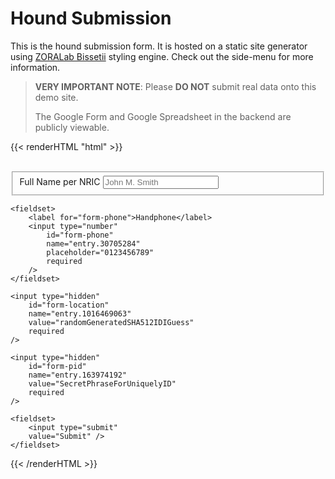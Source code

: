 <!--
+++
date = "2020-05-13T14:25:19+08:00"
title = "Hound Form (Demo)"
description = """
This is a demonstration for ZORALab Hound software to let users to submit
self-tracking information to Google Forms.
"""
keywords = [""]
authors = ["ZORALab Team"]
draft = false
type = ""
layout = "single"
# thumbnailURL = "#"

[menu.main]
parent = ""
# name = ""
weight = 1
+++
-->

# Hound Submission
This is the hound submission form. It is hosted on a static site generator
using [ZORALab Bissetii](https://zoralab.gitlab.io/bissetii/en-us/) styling
engine. Check out the side-menu for more information.

> **VERY IMPORTANT NOTE**: Please **DO NOT** submit real data onto this demo
> site.
>
> The Google Form and Google Spreadsheet in the backend are publicly viewable.

{{< renderHTML "html" >}}
<br/>
<br/>

<form	id="hound-input-form"
	onsubmit="return SubmitHound(event);"
	method="POST"
	target="hound-iframe"
	action="https://docs.google.com/forms/d/e/1FAIpQLSdIZJcxSr4IabqjdE9Wq23JNMxwfCvrx6ToqRAfCTKBNUNWNw/formResponse"
>
	<fieldset>
		<label for="form-fullname">Full Name per NRIC</label>
		<input type="text"
			id="form-fullname"
			name="entry.1123956260"
			placeholder="John M. Smith"
			required
		/>
	</fieldset>

	<fieldset>
		<label for="form-phone">Handphone</label>
		<input type="number"
			id="form-phone"
			name="entry.30705284"
			placeholder="0123456789"
			required
		/>
	</fieldset>

	<input type="hidden"
		id="form-location"
		name="entry.1016469063"
		value="randomGeneratedSHA512IDIGuess"
		required
	/>

	<input type="hidden"
		id="form-pid"
		name="entry.163974192"
		value="SecretPhraseForUniquelyID"
		required
	/>

	<fieldset>
		<input type="submit"
		value="Submit" />
	</fieldset>
</form>
{{< /renderHTML >}}
